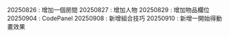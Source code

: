 20250826 : 增加一個房間
20250827 : 增加人物
20250829 : 增加物品欄位
20250904 : CodePanel
20250908 : 新增組合技巧
20250910 : 新增一開始得動畫效果
